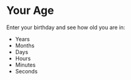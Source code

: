 # Your Age

Enter your birthday and see how old you are in:

-   Years
-   Months
-   Days
-   Hours
-   Minutes
-   Seconds
